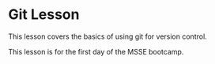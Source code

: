 # Git Lesson

This lesson covers the basics of using git for version control. 

This lesson is for the first day of the MSSE bootcamp. 